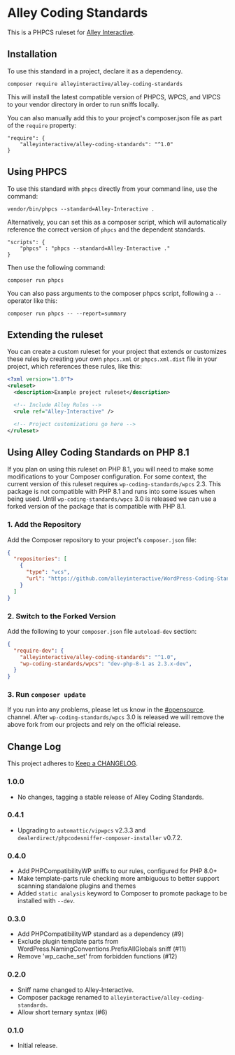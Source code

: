 # Alley Coding Standards

This is a PHPCS ruleset for [Alley Interactive](https://alley.com).

## Installation

To use this standard in a project, declare it as a dependency.

```
composer require alleyinteractive/alley-coding-standards
```

This will install the latest compatible version of PHPCS, WPCS, and VIPCS to your vendor directory in order to run sniffs locally.

You can also manually add this to your project's composer.json file as part of the `require` property:

```
"require": {
    "alleyinteractive/alley-coding-standards": "^1.0"
}
```

## Using PHPCS

To use this standard with `phpcs` directly from your command line, use the command:

```
vendor/bin/phpcs --standard=Alley-Interactive .
```

Alternatively, you can set this as a composer script, which will automatically reference the correct version of `phpcs` and the dependent standards.

```
"scripts": {
    "phpcs" : "phpcs --standard=Alley-Interactive ."
}
```

Then use the following command:

```
composer run phpcs
```

You can also pass arguments to the composer phpcs script, following a `--` operator like this:

```
composer run phpcs -- --report=summary
```

## Extending the ruleset

You can create a custom ruleset for your project that extends or customizes these rules by creating your own  `phpcs.xml` or `phpcs.xml.dist` file in your project, which references these rules, like this:

```xml
<?xml version="1.0"?>
<ruleset>
  <description>Example project ruleset</description>

  <!-- Include Alley Rules -->
  <rule ref="Alley-Interactive" />

  <!-- Project customizations go here -->
</ruleset>
```

## Using Alley Coding Standards on PHP 8.1

If you plan on using this ruleset on PHP 8.1, you will need to make some
modifications to your Composer configuration. For some context, the current
version of this ruleset requires `wp-coding-standards/wpcs` 2.3. This package is
not compatible with PHP 8.1 and runs into some issues when being used. Until
`wp-coding-standards/wpcs` 3.0 is released we can use a forked version of the
package that is compatible with PHP 8.1.

### 1. Add the Repository

Add the Composer repository to your project's `composer.json` file:

```json
{
  "repositories": [
    {
      "type": "vcs",
      "url": "https://github.com/alleyinteractive/WordPress-Coding-Standards"
    }
  ]
}
```

### 2. Switch to the Forked Version

Add the following to your `composer.json` file `autoload-dev` section:

```json
{
  "require-dev": {
    "alleyinteractive/alley-coding-standards": "^1.0",
    "wp-coding-standards/wpcs": "dev-php-8-1 as 2.3.x-dev",
  }
}
```

### 3. Run `composer update`

If you run into any problems, please let us know in the
[#opensource](https://alleyinteractive.slack.com/archives/C03JT2JT1RU). channel.
After `wp-coding-standards/wpcs` 3.0 is released we will remove the above fork
from our projects and rely on the official release.

## Change Log

This project adheres to [Keep a CHANGELOG](https://keepachangelog.com/en/1.0.0/).

### 1.0.0

- No changes, tagging a stable release of Alley Coding Standards.

### 0.4.1

- Upgrading to `automattic/vipwpcs` v2.3.3 and `dealerdirect/phpcodesniffer-composer-installer` v0.7.2.

### 0.4.0

- Add PHPCompatibilityWP sniffs to our rules, configured for PHP 8.0+
- Make template-parts rule checking more ambiguous to better support scanning standalone plugins and themes
- Added `static analysis` keyword to Composer to promote package to be installed with `--dev`.

### 0.3.0

- Add PHPCompatibilityWP standard as a dependency (#9)
- Exclude plugin template parts from WordPress.NamingConventions.PrefixAllGlobals sniff (#11)
- Remove 'wp_cache_set' from forbidden functions (#12)

### 0.2.0

- Sniff name changed to Alley-Interactive.
- Composer package renamed to `alleyinteractive/alley-coding-standards`.
- Allow short ternary syntax (#6)

### 0.1.0

- Initial release.

